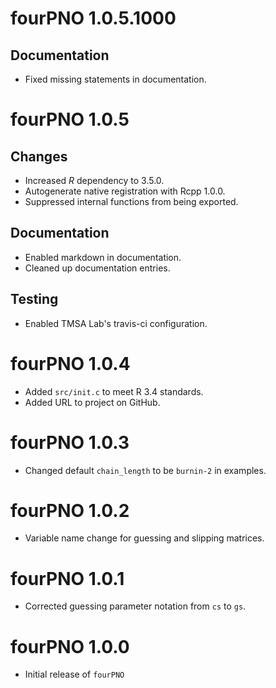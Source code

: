 # fourPNO 1.0.5.1000

## Documentation

- Fixed missing statements in documentation.

# fourPNO 1.0.5

## Changes

- Increased _R_ dependency to 3.5.0.
- Autogenerate native registration with Rcpp 1.0.0.
- Suppressed internal functions from being exported.

## Documentation

- Enabled markdown in documentation.
- Cleaned up documentation entries.

## Testing

- Enabled TMSA Lab's travis-ci configuration.

# fourPNO 1.0.4

- Added `src/init.c` to meet R 3.4 standards.
- Added URL to project on GitHub.

# fourPNO 1.0.3

- Changed default `chain_length` to be `burnin-2` in examples.

# fourPNO 1.0.2

- Variable name change for guessing and slipping matrices.

# fourPNO 1.0.1

- Corrected guessing parameter notation from `cs` to `gs`.

# fourPNO 1.0.0

- Initial release of `fourPNO`

